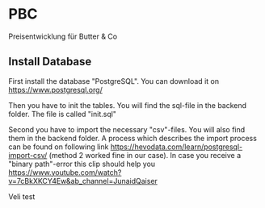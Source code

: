 # PBC
Preisentwicklung für Butter &amp; Co



## Install Database 
First install the database "PostgreSQL". You can download it on https://www.postgresql.org/

Then you have to init the tables. You will find the sql-file in the backend folder. The file is called "init.sql"

Second you have to import the necessary "csv"-files. You will also find them in the backend folder. A process which describes the import process can be found on following link https://hevodata.com/learn/postgresql-import-csv/ (method 2 worked fine in our case). In case you receive a "binary path"-error this clip should help you https://www.youtube.com/watch?v=7cBkXKCY4Ew&ab_channel=JunaidQaiser

Veli test
